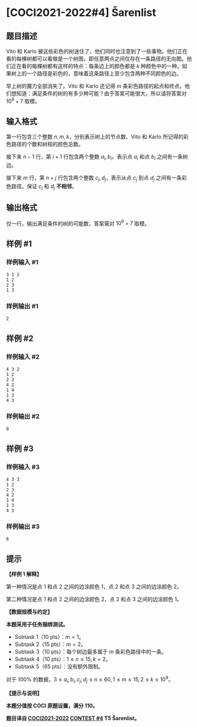 # [COCI2021-2022#4] Šarenlist

## 题目描述

Vito 和 Karlo 被这些彩色的树迷住了，他们同时也注意到了一些事物。他们正在看的每棵树都可以看做是一个树图，即任意两点之间仅存在一条路径的无向图。他们正在看的每棵树都有这样的特点：每条边上的颜色都是 $k$ 种颜色中的一种。如果树上的一个路径是彩色的，意味着这条路径上至少包含两种不同颜色的边。

早上树的魔力全部消失了。Vito 和 Karlo 还记得 $m$ 条彩色路径的起点和终点。他们想知道：满足条件的树的有多少种可能？由于答案可能很大，所以请将答案对 $10^9+7$ 取模。

## 输入格式

第一行包含三个整数 $n,m,k$，分别表示树上的节点数、Vito 和 Karlo 所记得的彩色路径的个数和树枝的颜色总数。

接下来 $n-1$ 行，第 $i+1$ 行包含两个整数 $a_i,b_i$，表示点 $a_i$ 和点 $b_i$ 之间有一条树边。

接下来 $m$ 行，第 $n+j$ 行包含两个整数 $c_j,d_j$，表示从点 $c_j$ 到点 $d_j$ 之间有一条彩色路径。保证 $c_j$ 和 $d_j$ **不相邻**。

## 输出格式

仅一行，输出满足条件的树的可能数，答案需对 $10^9+7$ 取模。

## 样例 #1

### 样例输入 #1
```
3 1 2
1 2
2 3
1 3
```

### 样例输出 #1

```
2
```

## 样例 #2

### 样例输入 #2
```
4 3 2
1 2
2 3
4 2
1 4
1 3
4 3
```

### 样例输出 #2

```
0
```

## 样例 #3

### 样例输入 #3
```
4 3 3
1 2
2 3
4 2
1 4
1 3
4 3
```

### 样例输出 #3

```
6
```

## 提示

**【样例 1 解释】**

第一种情况是点 $1$ 和点 $2$ 之间的边涂颜色 $1$，点 $2$ 和点 $3$ 之间的边涂颜色 $2$。

第二种情况是点 $1$ 和点 $2$ 之间的边涂颜色 $2$，点 $2$ 和点 $3$ 之间的边涂颜色 $1$。

**【数据规模与约定】**

**本题采用子任务捆绑测试。**

- Subtask 1（10 pts）：$m = 1$。
- Subtask 2（15 pts）：$m = 2$。
- Subtask 3（10 pts）：每个树边最多属于 $m$ 条彩色路径中的一条。
- Subtask 4（10 pts）：$1 ≤ n ≤ 15, k = 2$。
- Subtask 5（65 pts）：没有额外限制。

对于 $100\%$ 的数据，$3 ≤a_i,b_i, c_j , d_j ≤ n ≤ 60, 1 ≤ m ≤ 15, 2 ≤ k ≤ 10^9$。

**【提示与说明】**

**本题分值按 COCI 原题设置，满分 $110$。**

**题目译自 [COCI2021-2022](https://hsin.hr/coci/) [CONTEST #4](https://hsin.hr/coci/contest4_tasks.pdf) T5  Šarenlist。**
